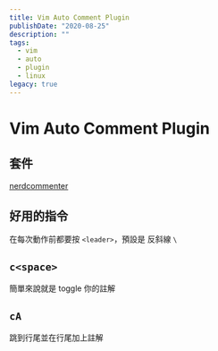 ```yaml
---
title: Vim Auto Comment Plugin
publishDate: "2020-08-25"
description: ""
tags:
  - vim
  - auto
  - plugin
  - linux
legacy: true
---
```


# Vim Auto Comment Plugin

## 套件

[nerdcommenter](https://github.com/preservim/nerdcommenter)

## 好用的指令

在每次動作前都要按 `<leader>`，預設是 反斜線 `\`

## `c<space>`

簡單來說就是 toggle 你的註解

## `cA`

跳到行尾並在行尾加上註解
